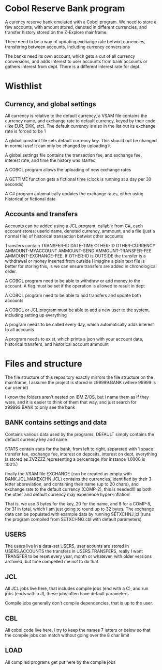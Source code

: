 Cobol Reserve Bank program
=====================
A curency reserve bank emulated with a Cobol program. We need to store a few accounts, with amount stored, denoted in different currencies, and transfer history stored on the Z-Explore mainframe.

There need to be a way of updating exchange rate betwixt currencies, transfering between accounts, including currency conversions

The banks need its own account, which gets a cut of all currency conversions, and adds interest to user accounts from bank accounts or gathers interest from dept. There is a different interest rate for dept.


Wisthlist
========

Currency, and global settings
-----------------
All currency is relative to the default currency, a VSAM file contains the currency name, and exchange rate to default currency, keyed by their code (like EUR, DKK, etc). The default currency is also in the list but its exchange rate is forced to be 1

A global constant file sets default currency key. This should not be changed in normal use! It can only be changed by uploading it

A global settings file contains the transaction fee, and exchange fee, interest rate, and time the history was started

A COBOL program allows the uploading of new exchange rates

A GETTIME function gets a fictional time (clock is running at a day per 30 seconds)

A C\# program automatically updates the exchange rates, either using historical or fictional data


Accounts and transfers
----------
Accounts can be added using a JCL program, callable from C\#, each account stores: userid name, denoted currency, ammount, and a file (just a normal file) of historical transaction betwixt other accounts

Transfers contain TRANSFER-ID DATE-TIME OTHER-ID OTHER-CURRENCY AMMOUNT-MYACCOUNT AMMOUNT-SEND AMMOUNT-TRANSFER-FEE AMMOUNT-EXCHANGE-FEE. If OTHER-ID is OUTSIDE the transfer is a withdrawal or money inserted from outside I imagine a plain text file is better for storing this, is we can ensure transfers are added in chronological order.

A COBOL program need to be able to withdraw or add money to the account. A flag must be set if the operation is allowed to result in dept

A COBOL program need to be able to add transfers and update both accounts

A COBOL or JCL program must be able to add a new user to the system, including setting up everything

A program needs to be called every day, which automatically adds interest to all accounts

A program needs to exist, which prints a json with your account data, historical transfers, and historical account ammount


Files and structure
=====
The file structure of this repository exactly mirrors the file structure on the mainframe, I assume the project is stored in z99999.BANK (where 99999 is our user id)

I know the folders aren't nested on IBM Z/OS, but I name them as if they were, and it is easier to think of them that way, and just search for z99999.BANK to only see the bank

BANK contains settings and data
---------
Contains various data used by the programs, DEFAULT simply contains the default currency key and name

STATS contain stats for the bank, from left to right, separeted with 1 space transfer fee, exchange fee, interest on deposits, interest on dept, everything is stored as ZVZZZZ representing a percentage (for instance 1.0000 is 100%)

finally the VSAM file EXCHANGE (can be created as empty with BANK.JCL.MAKEXCHN.JCL) contains the currencies, identified by their 3 letter abbreviation, and containing their name (up to 20 chars), and exchange rate to the default currency (COMP-2), this is needed!!! as both the other and default currency may experience hyper-inflation!

That is, we use 3 bytes for the key, 20 for the name, and 8 for a COMP-8, for 31 in total, which I am just going to round up to 32 bytes. The exchange data can be populated with example data by running SETXCHNJ.jcl (runs the program compiled from SETXCHNG.cbl with default parameters)

USERS
----------
The users live in a data-set USERS, user acounts are stored in USERS.ACCOUNTS the transfers in USERS.TRANSFERS, really I want TRANSFER to be reset every year, month or whatever, with older versions archived, but time compelled me not to do that.

JCL
------
All JCL jobs live here, that includes compile jobs (end with a C), and run jobs (ends with a J), these jobs often have default parameters

Compile jobs generally don't compile dependencies, that is up to the user.

CBL
-------
All cobol code live here, I try to keep the names 7 letters or below so that the compile jobs can match without going over the 8 char limit

LOAD
----
All compiled programs get put here by the compile jobs